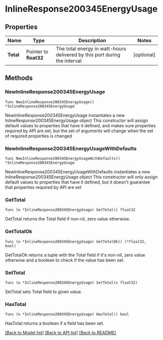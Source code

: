 # InlineResponse200345EnergyUsage

## Properties

Name | Type | Description | Notes
------------ | ------------- | ------------- | -------------
**Total** | Pointer to **float32** | The total energy in watt-hours delivered by this port during the interval | [optional] 

## Methods

### NewInlineResponse200345EnergyUsage

`func NewInlineResponse200345EnergyUsage() *InlineResponse200345EnergyUsage`

NewInlineResponse200345EnergyUsage instantiates a new InlineResponse200345EnergyUsage object
This constructor will assign default values to properties that have it defined,
and makes sure properties required by API are set, but the set of arguments
will change when the set of required properties is changed

### NewInlineResponse200345EnergyUsageWithDefaults

`func NewInlineResponse200345EnergyUsageWithDefaults() *InlineResponse200345EnergyUsage`

NewInlineResponse200345EnergyUsageWithDefaults instantiates a new InlineResponse200345EnergyUsage object
This constructor will only assign default values to properties that have it defined,
but it doesn't guarantee that properties required by API are set

### GetTotal

`func (o *InlineResponse200345EnergyUsage) GetTotal() float32`

GetTotal returns the Total field if non-nil, zero value otherwise.

### GetTotalOk

`func (o *InlineResponse200345EnergyUsage) GetTotalOk() (*float32, bool)`

GetTotalOk returns a tuple with the Total field if it's non-nil, zero value otherwise
and a boolean to check if the value has been set.

### SetTotal

`func (o *InlineResponse200345EnergyUsage) SetTotal(v float32)`

SetTotal sets Total field to given value.

### HasTotal

`func (o *InlineResponse200345EnergyUsage) HasTotal() bool`

HasTotal returns a boolean if a field has been set.


[[Back to Model list]](../README.md#documentation-for-models) [[Back to API list]](../README.md#documentation-for-api-endpoints) [[Back to README]](../README.md)


